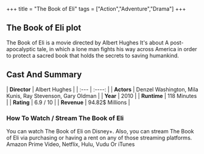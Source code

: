 +++
title = "The Book of Eli"
tags = ["Action","Adventure","Drama"]
+++
## The Book of Eli plot
The Book of Eli is a movie directed by Albert Hughes It's about A post-apocalyptic tale, in which a lone man fights his way across America in order to protect a sacred book that holds the secrets to saving humankind.
## Cast And Summary
| **Director**      | Albert Hughes |
    | :---        |    :----:   |
    |  **Actors** | Denzel Washington, Mila Kunis, Ray Stevenson, Gary Oldman |
    | **Year**   | 2010    |
    |  **Runtime** | 118 Minutes |
    |  **Rating** | 6.9 / 10 | 
    |  **Revenue** | 94.82$ Millions |
### How To Watch / Stream The Book of Eli
You can watch The Book of Eli on Disney+.
Also, you can stream The Book of Eli via purchasing or having a rent on any of those streaming platforms.
Amazon Prime Video, Netflix, Hulu, Vudu Or iTunes